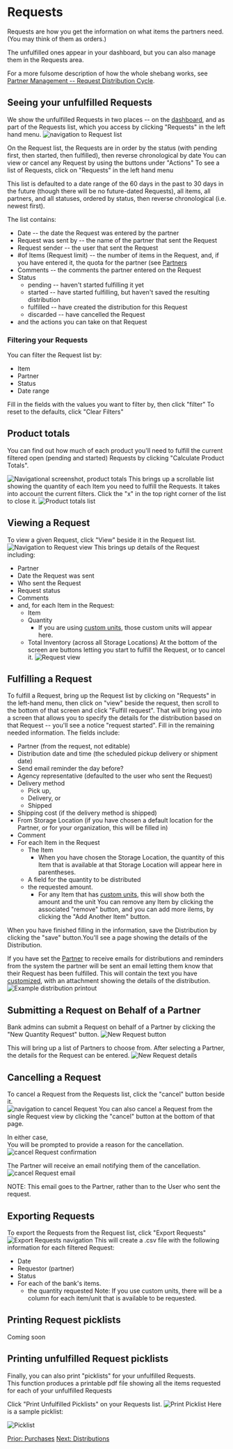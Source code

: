 # Requests

Requests are how you get the information on what items the partners need. (You may think of them as orders.)

The unfulfilled ones appear in your dashboard, but you can also manage them in the Requests area.

For a more fulsome description of how the whole shebang works, see [Partner Management -- Request Distribution Cycle](pm_request_distribution_cycle.md).

## Seeing your unfulfilled Requests

We show the unfulfilled Requests in two places -- on the [dashboard](essentials_dashboard.md), and as part of the Requests list, which you access by clicking "Requests" in the left hand menu.
![navigation to Request list](images/essentials/requests/essentials_requests_navigation.png)

On the Request list, the Requests are in order by the status (with pending first, then started, then fulfilled), then reverse chronological by date
You can view or cancel any Request by using the buttons under "Actions"
To see a list of Requests, click on "Requests" in the left hand menu

This list is defaulted to a date range of the 60 days in the past to 30 days in the future (though there will be no future-dated Requests), all items, all partners, and all statuses, ordered by
status, then reverse chronological (i.e. newest first).

The list contains:

- Date -- the date the Request was entered by the partner
- Request was sent by -- the name of the partner that sent the Request
- Request sender -- the user that sent the Request
- #of Items (Request limit) -- the number of items in the Request, and, if you have entered it, the quota for the partner (see [Partners](getting_started_partners.md)
- Comments -- the comments the partner entered on the Request
- Status
  - pending -- haven't started fulfilling it yet
  - started -- have started fulfilling, but haven't saved the resulting distribution
  - fulfilled -- have created the distribution for this Request
  - discarded -- have cancelled the Request
- and the actions you can take on that Request

### Filtering your Requests

You can filter the Request list by:

- Item
- Partner
- Status
- Date range

Fill in the fields with the values you want to filter by, then click "filter"
To reset to the defaults, click "Clear Filters"

## Product totals

You can find out how much of each product you'll need to fulfill the current filtered open (pending and started) Requests by clicking "Calculate Product Totals".

![Navigational screenshot, product totals](images/essentials/requests/essentials_requests_product_totals_navigation.png)
This brings up a scrollable list showing the quantity of each Item you need to fulfill the Requests. It takes into account the current filters. Click the "x" in the top right corner of the list to close it.
![Product totals list](images/essentials/requests/essentials_requests_product_totals.png)

## Viewing a Request

To view a given Request, click "View" beside it in the Request list.
![Navigation to Request view](images/essentials/requests/essentials_requests_view_navigation.png)
This brings up details of the Request including:

- Partner
- Date the Request was sent
- Who sent the Request
- Request status
- Comments
- and, for each Item in the Request:
  - Item
  - Quantity
    - If you are using [custom units](special_custom_units.md), those custom units will appear here.
  - Total Inventory (across all Storage Locations)
    At the bottom of the screen are buttons letting you start to fulfill the Request, or to cancel it.
    ![Request view](images/essentials/requests/essentials_requests_view.png)

## Fulfilling a Request

To fulfill a Request, bring up the Request list by clicking on "Requests" in the left-hand menu, then click on "view" beside the request, then scroll to the bottom of that screen and click "Fulfill request".
That will bring you into a screen that allows you to specify the details for the distribution based on that Request -- you'll see a notice "request started".
Fill in the remaining needed information. The fields include:

- Partner (from the request, not editable)
- Distribution date and time (the scheduled pickup delivery or shipment date)
- Send email reminder the day before?
- Agency representative (defaulted to the user who sent the Request)
- Delivery method
  - Pick up,
  - Delivery, or
  - Shipped
- Shipping cost (if the delivery method is shipped)
- From Storage Location (if you have chosen a default location for the Partner, or for your organization, this will be filled in)
- Comment
- For each Item in the Request
  - The Item
    - When you have chosen the Storage Location, the quantity of this Item that is available at that Storage Location will appear here in parentheses.
  - A field for the quantity to be distributed
  - the requested amount.
    - For any Item that has [custom units](special_custom_units.md), this will show both the amount and the unit
      You can remove any Item by clicking the associated "remove" button, and you can add more iIems, by clicking the "Add Another Item" button.

When you have finished filling in the information, save the Distribution by clicking the "save" button.You'll see a page showing the details of the Distribution.

If you have set the [Partner](getting_started_partners.md) to receive emails for distributions and reminders from the system
the partner will be sent an email letting them know that their Request has been fulfilled. This will contain the text you have [customized](getting_started_customization.md), with an attachment showing the details of the distribution.
![Example distribution printout](images/essentials/distributions/essentials_distributions_printout.png)

## Submitting a Request on Behalf of a Partner

Bank admins can submit a Request on behalf of a Partner by clicking the "New Quantity Request" button.
![New Request button](images/essentials/requests/essentials_requests_new_request_button.png)

This will bring up a list of Partners to choose from. After selecting a Partner, the details for the Request can be entered.
![New Request details](images/essentials/requests/essentials_requests_new_request_details.png)

## Cancelling a Request

To cancel a Request from the Requests list, click the "cancel" button beside it.  
![navigation to cancel Request](images/essentials/requests/essentials_requests_cancel_navigation.png)
You can also cancel a Request from the single Request view by clicking the "cancel" button at the bottom of that page.

In either case,  
You will be prompted to provide a reason for the cancellation.
![cancel Request confirmation](images/essentials/requests/essentials_requests_cancel_confirm.png)

The Partner will receive an email notifying them of the cancellation.
![cancel Request email](images/essentials/requests/essentials_requests_cancel_email.png)

NOTE: This email goes to the Partner, rather than to the User who sent the request.

## Exporting Requests

To export the Requests from the Request list, click "Export Requests"
![Export Requests navigation](images/essentials/requests/essentials_requests_export_navigation.png)
This will create a .csv file with the following information for each filtered Request:

- Date
- Requestor (partner)
- Status
- For each of the bank's items.
  - the quantity requested
    Note: If you use custom units, there will be a column for each item/unit that is available to be requested.

## Printing Request picklists
Coming soon

## Printing unfulfilled Request picklists

Finally, you can also print "picklists" for your unfulfilled Requests.  
This function produces a printable pdf file showing all the items requested for each of your unfulfilled Requests

Click "Print Unfulfilled Picklists" on your Requests list.
![Print Picklist](images/essentials/requests/essentials_requests_print_picklists_navigation.png)
Here is a sample picklist:

![Picklist](images/essentials/requests/essentials_requests_picklist.png)

[Prior: Purchases](essentials_purchases.md) [Next: Distributions](essentials_distributions.md)
